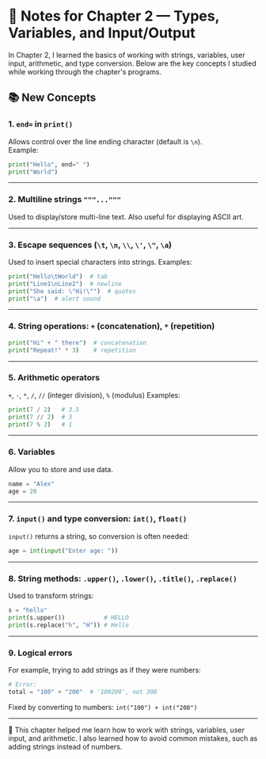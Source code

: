 # 📝 Notes for Chapter 2 — Types, Variables, and Input/Output

In Chapter 2, I learned the basics of working with strings, variables, user input, arithmetic, and type conversion. Below are the key concepts I studied while working through the chapter's programs.

## 📚 New Concepts

### 1. `end=` in `print()`
Allows control over the line ending character (default is `\n`).  
Example:
```python
print("Hello", end=" ")
print("World")
````

---

### 2. Multiline strings `"""..."""`

Used to display/store multi-line text.
Also useful for displaying ASCII art.

---

### 3. **Escape sequences** (`\t`, `\n`, `\\`, `\'`, `\"`, `\a`)

Used to insert special characters into strings.
Examples:

```python
print("Hello\tWorld")  # tab
print("Line1\nLine2")  # newline
print("She said: \"Hi!\"")  # quotes
print("\a")  # alert sound
```

---

### 4. String operations: `+` (concatenation), `*` (repetition)

```python
print("Hi" + " there")  # concatenation
print("Repeat!" * 3)    # repetition
```

---

### 5. **Arithmetic operators**

`+`, `-`, `*`, `/`, `//` (integer division), `%` (modulus)
Examples:

```python
print(7 / 2)   # 3.5
print(7 // 2)  # 3
print(7 % 2)   # 1
```

---

### 6. **Variables**

Allow you to store and use data.

```python
name = "Alex"
age = 20
```

---

### 7. `input()` and type conversion: `int()`, `float()`

`input()` returns a string, so conversion is often needed:

```python
age = int(input("Enter age: "))
```

---

### 8. String methods: `.upper()`, `.lower()`, `.title()`, `.replace()`

Used to transform strings:

```python
s = "hello"
print(s.upper())           # HELLO
print(s.replace("h", "H")) # Hello
```

---

### 9. **Logical errors**

For example, trying to add strings as if they were numbers:

```python
# Error:
total = "100" + "200"  # '100200', not 300
```

Fixed by converting to numbers: `int("100") + int("200")`

---

📌 This chapter helped me learn how to work with strings, variables, user input, and arithmetic. I also learned how to avoid common mistakes, such as adding strings instead of numbers.
